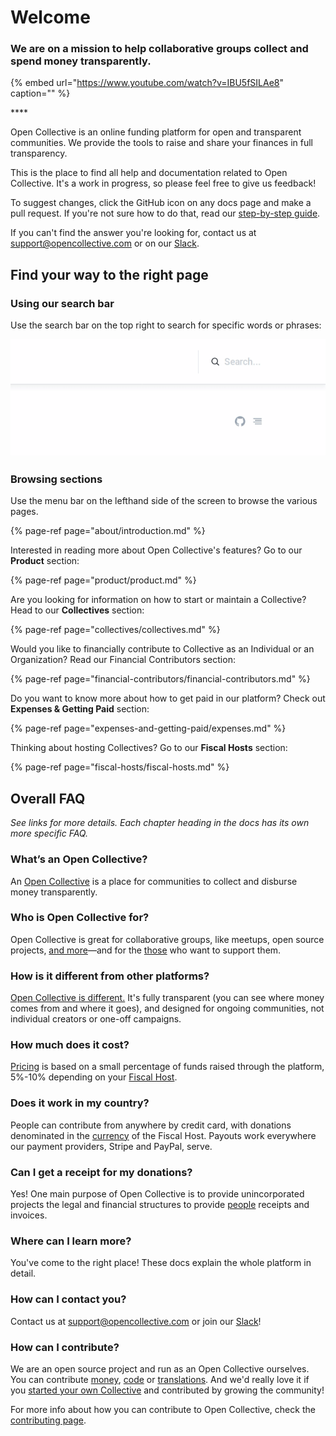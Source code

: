 # Welcome

### **We are on a mission to help collaborative groups collect and spend money transparently.**

{% embed url="https://www.youtube.com/watch?v=IBU5fSILAe8" caption="" %}

\*\*\*\*

Open Collective is an online funding platform for open and transparent communities. We provide the tools to raise and share your finances in full transparency.

This is the place to find all help and documentation related to Open Collective. It's a work in progress, so please feel free to give us feedback!

To suggest changes, click the GitHub icon on any docs page and make a pull request. If you're not sure how to do that, read our [step-by-step guide](contributing/documentation/suggesting-changes.md).

If you can't find the answer you're looking for, contact us at [support@opencollective.com](mailto:support@opencollective.com) or on our [Slack](https://slack.opencollective.com).

## Find your way to the right page

### Using our search bar

Use the search bar on the top right to search for specific words or phrases:

![](.gitbook/assets/welcome-search-bar-2019-11-26.gif)

### Browsing sections

Use the menu bar on the lefthand side of the screen to browse the various pages.

{% page-ref page="about/introduction.md" %}

Interested in reading more about Open Collective's features? Go to our **Product** section:

{% page-ref page="product/product.md" %}

Are you looking for information on how to start or maintain a Collective? Head to our **Collectives** section:

{% page-ref page="collectives/collectives.md" %}

Would you like to financially contribute to Collective as an Individual or an Organization? Read our Financial Contributors section:

{% page-ref page="financial-contributors/financial-contributors.md" %}

Do you want to know more about how to get paid in our platform? Check out **Expenses & Getting Paid** section:

{% page-ref page="expenses-and-getting-paid/expenses.md" %}

Thinking about hosting Collectives? Go to our **Fiscal Hosts** section:

{% page-ref page="fiscal-hosts/fiscal-hosts.md" %}

## Overall FAQ

_See links for more details. Each chapter heading in the docs has its own more specific FAQ._

### What’s an Open Collective?

An [Open Collective](product/product.md) is a place for communities to collect and disburse money transparently.

### Who is Open Collective for?

Open Collective is great for collaborative groups, like meetups, open source projects, [and more](collectives/collectives.md#what-is-open-collective-good-for)—and for the [those](financial-contributors/financial-contributors.md) who want to support them.

### How is it different from other platforms?

[Open Collective is different.](product/comparison.md) It's fully transparent \(you can see where money comes from and where it goes\), and designed for ongoing communities, not individual creators or one-off campaigns.

### How much does it cost?

[Pricing](about/pricing.md) is based on a small percentage of funds raised through the platform, 5%-10% depending on your [Fiscal Host](fiscal-hosts/fiscal-hosts.md).

### Does it work in my country?

People can contribute from anywhere by credit card, with donations denominated in the [currency](product/currencies.md) of the Fiscal Host. Payouts work everywhere our payment providers, Stripe and PayPal, serve.

### Can I get a receipt for my donations?

Yes! One main purpose of Open Collective is to provide unincorporated projects the legal and financial structures to provide [people](financial-contributors/financial-contributors.md) receipts and invoices.

### Where can I learn more?

You've come to the right place! These docs explain the whole platform in detail.

### How can I contact you?

Contact us at [support@opencollective.com](mailto:support@opencollective.com) or join our [Slack](https://slack.opencollective.com)!

### How can I contribute?

We are an open source project and run as an Open Collective ourselves. You can contribute [money](https://opencollective.com/opencollective/donate), [code](contributing/development/) or [translations](contributing/translation.md). And we'd really love it if you [started your own Collective](https://opencollective.com/create) and contributed by growing the community!

For more info about how you can contribute to Open Collective, check the [contributing page](about/contributing.md).

